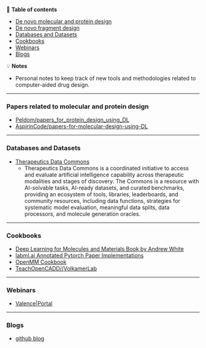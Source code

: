 📖 **Table of contents**
* [De novo molecular and protein design](#DenovoDesign)
* [De novo fragment design](#DenovoFragment)
* [Databases and Datasets](#DatabasesDatasets)
* [Cookbooks](#Cookbooks)
* [Webinars](#Webinars)
* [Blogs](#Blogs)

💡 **Notes**
- Personal notes to keep track of new tools and methodologies related to computer-aided drug design.

---
<a name="DenovoDesign"></a>
### Papers related to molecular and protein design
  - [Peldom/papers_for_protein_design_using_DL](https://github.com/Peldom/papers_for_protein_design_using_DL)
  - [AspirinCode/papers-for-molecular-design-using-DL](https://github.com/AspirinCode/papers-for-molecular-design-using-DL)
    
---- 
<a name="DatabasesDatasets"></a>
### Databases and Datasets
- [Therapeutics Data Commons](https://tdcommons.ai/)
  - Therapeutics Data Commons is a coordinated initiative to access and evaluate artificial intelligence capability across therapeutic modalities and stages of discovery. The Commons is a resource with AI-solvable tasks, AI-ready datasets, and curated benchmarks, providing an ecosystem of tools, libraries, leaderboards, and community resources, including data functions, strategies for systematic model evaluation, meaningful data splits, data processors, and molecule generation oracles. 

---- 
<a name="Cookbooks"></a>
### Cookbooks
- [Deep Learning for Molecules and Materials Book by Andrew White](https://dmol.pub/)  
- [labml.ai Annotated Pytorch Paper Implementations](https://nn.labml.ai/)  
- [OpenMM Cookbook](https://openmm.github.io/openmm-cookbook/dev/index.html)
- [TeachOpenCADD//VolkamerLab](https://volkamerlab.org/projects/teachopencadd/)

----
<a name="Webinars"></a>
### Webinars
- [Valence|Portal](https://portal.valencelabs.com/)

---- 
<a name="Blogs"></a>
### Blogs
- [github blog](https://github.blog/)
